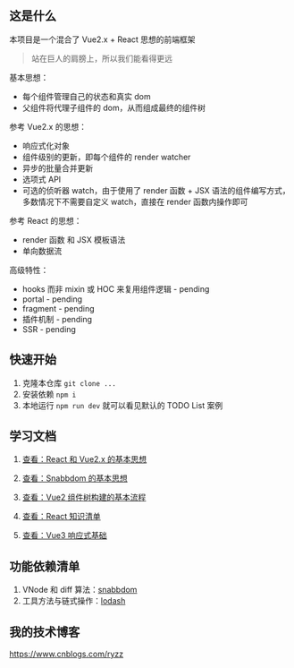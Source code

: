 ## 这是什么

本项目是一个混合了 Vue2.x + React 思想的前端框架

> 站在巨人的肩膀上，所以我们能看得更远

基本思想：

- 每个组件管理自己的状态和真实 dom
- 父组件将代理子组件的 dom，从而组成最终的组件树

参考 Vue2.x 的思想：

- 响应式化对象
- 组件级别的更新，即每个组件的 render watcher
- 异步的批量合并更新
- 选项式 API
- 可选的侦听器 watch，由于使用了 render 函数 + JSX 语法的组件编写方式，多数情况下不需要自定义 watch，直接在 render 函数内操作即可

参考 React 的思想：

- render 函数 和 JSX 模板语法
- 单向数据流

高级特性：

- hooks 而非 mixin 或 HOC 来复用组件逻辑 - pending
- portal - pending
- fragment - pending
- 插件机制 - pending
- SSR - pending

## 快速开始

1. 克隆本仓库 `git clone ...`
2. 安装依赖 `npm i`
3. 本地运行 `npm run dev` 就可以看见默认的 TODO List 案例

## 学习文档

1. [<span style="text-decoration: underline;">查看：React 和 Vue2.x 的基本思想</span>](/docs/React.vs.Vue/index.md)

2. [<span style="text-decoration: underline;">查看：Snabbdom 的基本思想</span>](/docs/Snabbdom基本思想/index.md)

3. [<span style="text-decoration: underline;">查看：Vue2 组件树构建的基本流程</span>](/docs/Vue2组件树构建的流程/index.md)

4. [<span style="text-decoration: underline;">查看：React 知识清单</span>](/docs/React知识清单/index.md)

5. [<span style="text-decoration: underline;">查看：Vue3 响应式基础</span>](/docs/Vue3响应式基础/index.md)

## 功能依赖清单

1. VNode 和 diff 算法：[snabbdom](https://github.com/snabbdom/snabbdom)
2. 工具方法与链式操作：[lodash](https://github.com/lodash/lodash)

## 我的技术博客

https://www.cnblogs.com/ryzz
